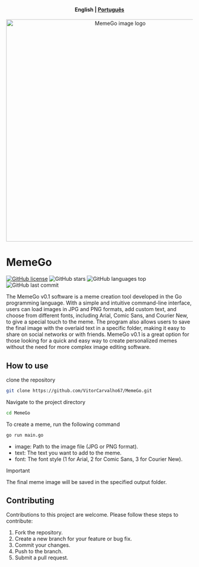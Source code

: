 <h4 align="center">
    <p>
        <b>English</b> |
        <a href="#">Рortuguês</a>
    </p>
</h4>

<p align="center">
  <picture>
    <source media="(prefers-color-scheme: dark)" srcset="https://i.imgur.com/bQfxNUL.png">
    <source media="(prefers-color-scheme: light)" srcset="https://i.imgur.com/5R19Yv9.png">
    <img alt="MemeGo image logo" src="https://i.imgur.com/bQfxNUL.png" style="width: 600px;">
  </picture>
</p>

# MemeGo

[![GitHub license](https://img.shields.io/github/license/vitorcarvalho67/MemeGo)](vitorcarvalho67/MemeGo/blob/master/LICENSE)
![GitHub stars](https://img.shields.io/github/stars/vitorcarvalho67/MemeGo)
![GitHub languages top](https://img.shields.io/github/languages/top/vitorcarvalho67/MemeGo)
![GitHub last commit](https://img.shields.io/github/last-commit/vitorcarvalho67/MemeGo)

The MemeGo v0.1 software is a meme creation tool developed in the Go programming language. With a simple and intuitive command-line interface, users can load images in JPG and PNG formats, add custom text, and choose from different fonts, including Arial, Comic Sans, and Courier New, to give a special touch to the meme. The program also allows users to save the final image with the overlaid text in a specific folder, making it easy to share on social networks or with friends. MemeGo v0.1 is a great option for those looking for a quick and easy way to create personalized memes without the need for more complex image editing software.

## How to use

clone the repository
```bash
git clone https://github.com/VitorCarvalho67/MemeGo.git
```

Navigate to the project directory
```bash
cd MemeGo
```

To create a meme, run the following command
```bash
go run main.go
```

- image: Path to the image file (JPG or PNG format).
- text: The text you want to add to the meme.
- font: The font style (1 for Arial, 2 for Comic Sans, 3 for Courier New).

>[!IMPORTANT]
> The final meme image will be saved in the specified output folder.

## Contributing
Contributions to this project are welcome. Please follow these steps to contribute:

1. Fork the repository.
2. Create a new branch for your feature or bug fix.
3. Commit your changes.
4. Push to the branch.
5. Submit a pull request.

